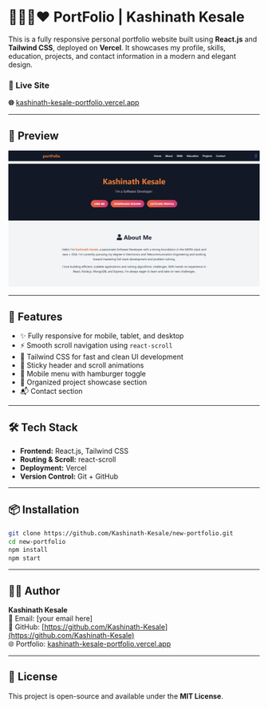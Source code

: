 # 👨🏻‍💻❤ PortFolio | Kashinath Kesale

This is a fully responsive personal portfolio website built using **React.js** and **Tailwind CSS**, deployed on **Vercel**. It showcases my profile, skills, education, projects, and contact information in a modern and elegant design.

### 🔗 Live Site  
**🌐** [kashinath-kesale-portfolio.vercel.app](https://kashinath-kesale-portfolio.vercel.app)

---

## 📸 Preview

![Portfolio Preview](public/preview.png) <!-- Optional: Replace with your own image path -->

---

## 🚀 Features

- ✨ Fully responsive for mobile, tablet, and desktop
- ⚡ Smooth scroll navigation using `react-scroll`
- 🎨 Tailwind CSS for fast and clean UI development
- 🔄 Sticky header and scroll animations
- 📱 Mobile menu with hamburger toggle
- 📁 Organized project showcase section
- 📬 Contact section

---

## 🛠️ Tech Stack

- **Frontend:** React.js, Tailwind CSS
- **Routing & Scroll:** react-scroll
- **Deployment:** Vercel
- **Version Control:** Git + GitHub

---

## 📦 Installation

```bash
git clone https://github.com/Kashinath-Kesale/new-portfolio.git
cd new-portfolio
npm install
npm start
```

---

## 👨‍💻 Author

**Kashinath Kesale**  
📧 Email: [your email here]  
🔗 GitHub: [https://github.com/Kashinath-Kesale](https://github.com/Kashinath-Kesale)  
🌐 Portfolio: [kashinath-kesale-portfolio.vercel.app](https://kashinath-kesale-portfolio.vercel.app)

---

## 📜 License

This project is open-source and available under the **MIT License**.
